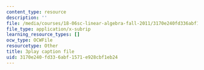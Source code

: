 ```yaml
---
content_type: resource
description: ''
file: /media/courses/18-06sc-linear-algebra-fall-2011/3170e240fd336abf1571e928cbf1eb24_5IGTFgPqlkw.srt
file_type: application/x-subrip
learning_resource_types: []
ocw_type: OCWFile
resourcetype: Other
title: 3play caption file
uid: 3170e240-fd33-6abf-1571-e928cbf1eb24
---
```

